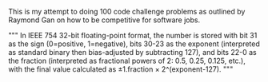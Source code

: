 This is my attempt to doing 100 code challenge problems as outlined by Raymond Gan on how to be competitive for software jobs.


"""
In IEEE 754 32-bit floating-point format, the number is stored with bit 31 as the sign (0=positive, 1=negative), bits 30-23 as the exponent (interpreted as standard binary then bias-adjusted by subtracting 127), and bits 22-0 as the fraction (interpreted as fractional powers of 2: 0.5, 0.25, 0.125, etc.), with the final value calculated as ±1.fraction × 2^(exponent-127).
"""